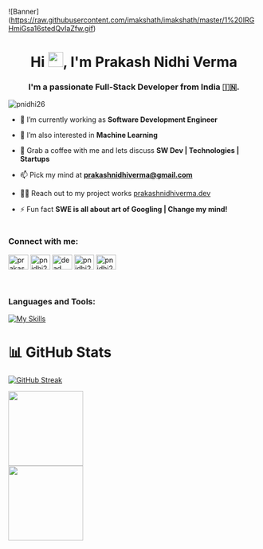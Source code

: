 ![Banner]   (https://raw.githubusercontent.com/imakshath/imakshath/master/1%20IRGHmiGsa16stedQvIaZfw.gif)
<h1 align="center">Hi <img src="https://raw.githubusercontent.com/MartinHeinz/MartinHeinz/master/wave.gif" width="30px">, I'm Prakash Nidhi Verma</h1>
<h3 align="center">I'm a passionate Full-Stack Developer from India 🇮🇳.</h3>

<!-- <img align="right" alt="Coding" width="350" src="https://i.pinimg.com/originals/81/17/8b/81178b47a8598f0c81c4799f2cdd4057.gif"> -->

<p align="left"> <img src="https://komarev.com/ghpvc/?username=pnidhi26&label=Profile%20views&color=0e75b6&style=flat" alt="pnidhi26" /> </p>

- 🔭 I’m currently working as **Software Development Engineer**

- 🌱 I’m also interested in **Machine Learning**

- 💬 Grab a coffee with me and lets discuss **SW Dev | Technologies | Startups**

- 📫 Pick my mind at **prakashnidhiverma@gmail.com**

- 👨‍💻 Reach out to my project works [prakashnidhiverma.dev](https://prakashnv-portfolio.netlify.app/)

- ⚡ Fun fact **SWE is all about art of Googling | Change my mind!**
<br><br>
<h3 align="left">Connect with me:</h3>
<p align="left">
<a href="https://www.instagram.com/prakashx26/" target="_blank"><img align="center" src="https://raw.githubusercontent.com/rahuldkjain/github-profile-readme-generator/master/src/images/icons/Social/instagram.svg" alt="prakashx26" height="30" width="40" /></a>
<a href="https://www.linkedin.com/in/pnidhi26/" target="_blank"><img align="center" src="https://cdn.jsdelivr.net/npm/simple-icons@3.0.1/icons/linkedin.svg" alt="pnidhi26" height="30" width="40" style="background-color:white;" /></a>
<a href="https://www.hackerrank.com/dead__coder" target="_blank"><img align="center" src="https://raw.githubusercontent.com/rahuldkjain/github-profile-readme-generator/master/src/images/icons/Social/hackerrank.svg" alt="dead__coder" height="30" width="40" /></a>
<a href="https://leetcode.com/pnidhi26/" target="_blank"><img align="center" src="https://raw.githubusercontent.com/rahuldkjain/github-profile-readme-generator/master/src/images/icons/Social/leet-code.svg" alt="pnidhi26" height="30" width="40" /></a>
<a href="https://www.kaggle.com/pnidhi26" target="_blank"><img align="center" src="https://cdn.jsdelivr.net/npm/simple-icons@3.0.1/icons/kaggle.svg" alt="pnidhi26" height="30" width="40" /></a>
</p>
<br>
<h3 align="left">Languages and Tools:</h3>
<!-- <p align="left"> <a href="https://getbootstrap.com" target="_blank" rel="noreferrer"> <img src="https://raw.githubusercontent.com/devicons/devicon/master/icons/bootstrap/bootstrap-plain-wordmark.svg" alt="bootstrap" width="40" height="40"/> </a> <a href="https://www.cprogramming.com/" target="_blank" rel="noreferrer"> <img src="https://raw.githubusercontent.com/devicons/devicon/master/icons/c/c-original.svg" alt="c" width="40" height="40"/> </a> <a href="https://www.w3schools.com/cpp/" target="_blank" rel="noreferrer"> <img src="https://raw.githubusercontent.com/devicons/devicon/master/icons/cplusplus/cplusplus-original.svg" alt="cplusplus" width="40" height="40"/> </a> <a href="https://www.w3schools.com/css/" target="_blank" rel="noreferrer"> <img src="https://raw.githubusercontent.com/devicons/devicon/master/icons/css3/css3-original-wordmark.svg" alt="css3" width="40" height="40"/> </a> <a href="https://git-scm.com/" target="_blank" rel="noreferrer"> <img src="https://www.vectorlogo.zone/logos/git-scm/git-scm-icon.svg" alt="git" width="40" height="40"/> </a> <a href="https://www.w3.org/html/" target="_blank" rel="noreferrer"> <img src="https://raw.githubusercontent.com/devicons/devicon/master/icons/html5/html5-original-wordmark.svg" alt="html5" width="40" height="40"/> </a>  <a href="https://developer.mozilla.org/en-US/docs/Web/JavaScript" target="_blank" rel="noreferrer"> <img src="https://raw.githubusercontent.com/devicons/devicon/master/icons/javascript/javascript-original.svg" alt="javascript" width="40" height="40"/> </a>  <a href="https://aws.amazon.com/" target="_blank" rel="noreferrer"> <img src="https://www.vectorlogo.zone/logos/amazon_aws/amazon_aws-icon.svg" alt="amazon_aws" width="40" height="40"/> </a> <br> <br><a href="https://www.mongodb.com/" target="_blank" rel="noreferrer"> <img src="https://raw.githubusercontent.com/devicons/devicon/master/icons/mongodb/mongodb-original-wordmark.svg" alt="mongodb" width="40" height="40"/> </a>  <a href="https://www.oracle.com/" target="_blank" rel="noreferrer"> <img src="https://raw.githubusercontent.com/devicons/devicon/master/icons/oracle/oracle-original.svg" alt="oracle" width="40" height="40"/> </a> <a href="https://www.photoshop.com/en" target="_blank" rel="noreferrer"> <img src="https://raw.githubusercontent.com/devicons/devicon/master/icons/photoshop/photoshop-line.svg" alt="photoshop" width="40" height="40"/> </a> <a href="https://www.python.org" target="_blank" rel="noreferrer"> <img src="https://raw.githubusercontent.com/devicons/devicon/master/icons/python/python-original.svg" alt="python" width="40" height="40"/> </a> <a href="https://reactjs.org/" target="_blank" rel="noreferrer"> <img src="https://raw.githubusercontent.com/devicons/devicon/master/icons/react/react-original-wordmark.svg" alt="react" width="40" height="40"/> </a> <a href="https://tailwindcss.com/" target="_blank" rel="noreferrer"> <img src="https://www.vectorlogo.zone/logos/tailwindcss/tailwindcss-icon.svg" alt="tailwind" width="40" height="40"/> </a>
<a href="https://node.js.org" target="_blank" rel="noreferrer"> <img src="https://www.vectorlogo.zone/logos/nodejs/nodejs-icon.svg" alt="nodejs" width="40" height="40"/> </a> <a href="https://www.typescriptlang.org/" target="_blank" rel="noreferrer"> <img src="https://www.vectorlogo.zone/logos/typescriptlang/typescriptlang-icon.svg" alt="typescript" width="40" height="40"/> </a> </p> -->

[![My Skills](https://skillicons.dev/icons?i=cpp,py,javascript,typescript,react,nextjs,nodejs,express,graphql,mongodb,jest,materialui,aws,docker,flask,tensorflow,html,css,sass,tailwind,postman,git,github,vscode,heroku,pr&perline=10)](https://skillicons.dev)

 # 📊 GitHub Stats
<!-- ![](https://github-readme-stats.vercel.app/api?username=pnidhi26&theme=vision-friendly-dark&hide_border=false&include_all_commits=false&count_private=false)<br/> -->
<!-- ![](https://github-readme-streak-stats.herokuapp.com/?user=pnidhi26&theme=vision-friendly-dark&hide_border=false)<br/> -->
<!-- ![](https://github-readme-stats.vercel.app/api/top-langs/?username=pnidhi26&theme=vision-friendly-dark&hide_border=false&include_all_commits=false&count_private=false&layout=compact) -->

[![GitHub Streak](https://streak-stats.demolab.com/?user=pnidhi26&theme=dracula)](https://git.io/streak-stats)
<!--  ## 🏆 GitHub Trophies
![](https://github-profile-trophy.vercel.app/?username=pnidhi26&theme=juicyfresh&no-frame=false&no-bg=false&margin-w=4) -->
<!-- <p>&nbsp;<img align="center" src="https://github-readme-stats.vercel.app/api?username=pnidhi26&show_icons=true&locale=en" alt="pnidhi26" /></p> -->
<div>
  <a href="https://github.com/pnidhi26">
    <img height="150em" src="https://github-readme-stats.vercel.app/api?username=pnidhi26&count_private=true&include_all_commits=true&show_icons=true&theme=dracula&hide_border=false&show_owner=true"/><br>
    <img height="150em" src="https://github-readme-stats.vercel.app/api/top-langs/?username=pnidhi26&theme=dracula&hide_border=false&&layout=compact"/>
  </a>
</div>

